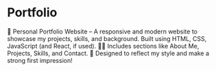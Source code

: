 # Portfolio
🎨 Personal Portfolio Website – A responsive and modern website to showcase my projects, skills, and background. Built using HTML, CSS, JavaScript (and React, if used). 🧑‍💻 Includes sections like About Me, Projects, Skills, and Contact. 🚀 Designed to reflect my style and make a strong first impression!
